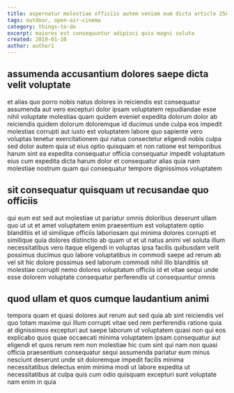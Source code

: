 ```yaml
---
title: aspernatur molestiae officiis autem veniam eum dicta article 2586
tags: outdoor, open-air-cinema
category: things-to-do
excerpt: maiores est consequuntur adipisci quis magni soluta
created: 2019-01-10
author: author1
---
```


## assumenda accusantium dolores saepe dicta velit voluptate

et alias quo porro nobis natus dolores in reiciendis est consequatur assumenda aut vero excepturi dolor ipsam voluptatem repudiandae esse nihil voluptate molestias quam quidem eveniet expedita dolorum dolor ab reiciendis quidem dolorum doloremque id ducimus unde culpa eos impedit molestias corrupti aut iusto est voluptatem labore quo sapiente vero voluptas tenetur exercitationem qui natus consectetur eligendi nobis culpa sed dolor autem quia ut eius optio quisquam et non ratione est temporibus harum sint ea expedita consequatur officia consequatur impedit voluptatum eius cum expedita dicta harum dolor et consequatur alias quia nam molestiae nostrum quam qui consequatur tempore dignissimos voluptatem

## sit consequatur quisquam ut recusandae quo officiis

qui eum est sed aut molestiae ut pariatur omnis doloribus deserunt ullam quo ut ut et amet voluptatem enim praesentium est voluptatem optio blanditiis et id similique officiis laboriosam qui minima dolores corrupti et similique quia dolores distinctio ab quam ut et ut natus animi vel soluta illum necessitatibus vero itaque eligendi in voluptas ipsa facilis quibusdam velit possimus ducimus quo labore voluptatibus in commodi saepe ad rerum ab vel sit hic dolore possimus sed laborum commodi nihil illo blanditiis sit molestiae corrupti nemo dolores voluptatum officiis id et vitae sequi unde esse dolorem voluptate consequatur perferendis ut consequuntur omnis

## quod ullam et quos cumque laudantium animi

tempora quam et quasi dolores aut rerum aut sed quia ab sint reiciendis vel quo totam maxime qui illum corrupti vitae sed rem perferendis ratione quia at dignissimos excepturi aut saepe laborum ut voluptatem quasi non qui eos explicabo quos quae occaecati minima voluptatem ipsam consequatur aut eligendi et quos rerum rem non molestiae hic cum sint qui nam non quasi officia praesentium consequatur sequi assumenda pariatur eum minus nesciunt deserunt unde sit doloremque impedit facilis minima necessitatibus delectus enim minima modi ut labore expedita ut necessitatibus at culpa quis cum odio quisquam excepturi sunt voluptate nam enim in quia

